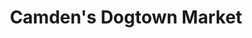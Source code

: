---
title: "Camden's Dogtown Market"
url: /richmond-city/camdens-dogtown-market/
shop: Supermarkt
---